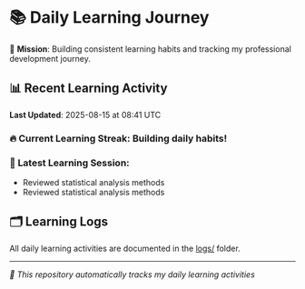 # 📚 Daily Learning Journey

🎯 **Mission**: Building consistent learning habits and tracking my professional development journey.

## 📊 Recent Learning Activity

**Last Updated**: 2025-08-15 at 08:41 UTC

### 🔥 Current Learning Streak: Building daily habits!

### 📝 Latest Learning Session:
- Reviewed statistical analysis methods
- Reviewed statistical analysis methods

## 🗂️ Learning Logs

All daily learning activities are documented in the [logs/](./logs/) folder.

---
*🤖 This repository automatically tracks my daily learning activities*
